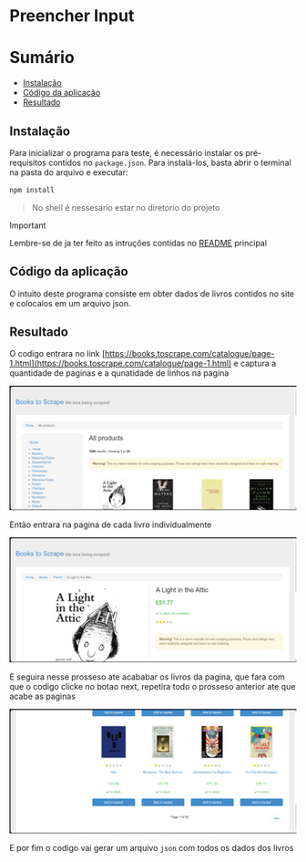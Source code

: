 # Preencher Input

# Sumário

* [Instalação](#Instalação)
* [Código da aplicação](#código-da-aplicação)
* [Resultado](#resultado)

## Instalação

Para inicializar o programa para teste, é necessário instalar os pré-requisitos contidos no `package.json`. Para instalá-los, basta abrir o terminal na pasta do arquivo e executar:

```bash
npm install
```

> No shell é nessesario estar no diretorio do projeto

> [!IMPORTANT]
> Lembre-se de ja ter feito as intruções contidas no [README](../README.md) principal

## Código da aplicação

O intuito deste programa consiste em obter dados de livros contidos no site e colocalos em um arquivo json.

## Resultado

O codigo entrara no link [https://books.toscrape.com/catalogue/page-1.html](https://books.toscrape.com/catalogue/page-1.html) e captura a quantidade de paginas e a qunatidade de linhos na pagina

![1713968218672](image/README/1713968218672.png)

Então entrara na pagina de cada livro individualmente

![1713968293845](image/README/1713968293845.png)

E seguira nesse prosseso ate acababar os livros da pagina, que fara com que o codigo clicke no botao next, repetira todo o prosseso anterior ate que acabe as paginas

![1713968420964](image/README/1713968420964.png)

E por fim o codigo vai gerar um arquivo `json` com todos os dados dos livros
